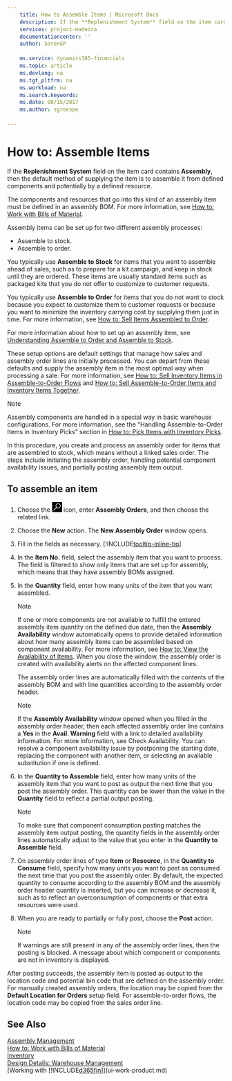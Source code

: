 ```yaml
---
    title: How to Assemble Items | Microsoft Docs
    description: If the **Replenishment System** field on the item card contains **Assembly**, then the default method of supplying the item is to assemble it from defined components and potentially by a defined resource.
    services: project-madeira
    documentationcenter: ''
    author: SorenGP

    ms.service: dynamics365-financials
    ms.topic: article
    ms.devlang: na
    ms.tgt_pltfrm: na
    ms.workload: na
    ms.search.keywords:
    ms.date: 08/15/2017
    ms.author: sgroespe

---
```

# How to: Assemble Items
If the **Replenishment System** field on the item card contains **Assembly**, then the default method of supplying the item is to assemble it from defined components and potentially by a defined resource.  

The components and resources that go into this kind of an assembly item must be defined in an assembly BOM. For more information, see [How to: Work with Bills of Material](inventory-how-work-BOMs.md).  

Assembly items can be set up for two different assembly processes:  

-   Assemble to stock.  
-   Assemble to order.  

You typically use **Assemble to Stock** for items that you want to assemble ahead of sales, such as to prepare for a kit campaign, and keep in stock until they are ordered. These items are usually standard items such as packaged kits that you do not offer to customize to customer requests.  

You typically use **Assemble to Order** for items that you do not want to stock because you expect to customize them to customer requests or because you want to minimize the inventory carrying cost by supplying them just in time. For more information, see [How to: Sell Items Assembled to Order](assembly-how-to-sell-items-assembled-to-order.md).  

For more information about how to set up an assembly item, see [Understanding Assemble to Order and Assemble to Stock](assembly-assemble-to-order-or-assemble-to-stock.md).  

These setup options are default settings that manage how sales and assembly order lines are initially processed. You can depart from these defaults and supply the assembly item in the most optimal way when processing a sale. For more information, see [How to: Sell Inventory Items in Assemble-to-Order Flows](assembly-how-to-sell-assemble-to-order-items-and-inventory-items-together.md) and [How to: Sell Assemble-to-Order Items and Inventory Items Together](assembly-how-to-sell-assemble-to-order-items-and-inventory-items-together.md).

> [!NOTE]  
> Assembly components are handled in a special way in basic warehouse configurations. For more information, see the “Handling Assemble-to-Order Items in Inventory Picks” section in [How to: Pick Items with Inventory Picks](warehouse-how-to-pick-items-with-inventory-picks.md).   

In this procedure, you create and process an assembly order for items that are assembled to stock, which means without a linked sales order. The steps include initiating the assembly order, handling potential component availability issues, and partially posting assembly item output.

## To assemble an item  
1.  Choose the ![Search for Page or Report](media/ui-search/search_small.png "Search for Page or Report icon") icon, enter **Assembly Orders**, and then choose the related link.  
2.  Choose the **New** action. The **New Assembly Order** window opens.  
3.  Fill in the fields as necessary. [!INCLUDE[tooltip-inline-tip](includes/tooltip-inline-tip_md.md)]
4.  In the **Item No.** field, select the assembly item that you want to process. The field is filtered to show only items that are set up for assembly, which means that they have assembly BOMs assigned.  
5.  In the **Quantity** field, enter how many units of the item that you want assembled.  

    > [!NOTE]  
    >  If one or more components are not available to fulfill the entered assembly item quantity on the defined due date, then the **Assembly Availability** window automatically opens to provide detailed information about how many assembly items can be assembled based on component availability. For more information, see [How to: View the Availability of Items](inventory-how-availability-overview.md). When you close the window, the assembly order is created with availability alerts on the affected component lines.  

    The assembly order lines are automatically filled with the contents of the assembly BOM and with line quantities according to the assembly order header.  

    > [!NOTE]  
    >  If the **Assembly Availability** window opened when you filled in the assembly order header, then each affected assembly order line contains a **Yes** in the **Avail. Warning** field with a link to detailed availability information. For more information, see Check Availability. You can resolve a component availability issue by postponing the starting date, replacing the component with another item, or selecting an available substitution if one is defined.  

6.  In the **Quantity to Assemble** field, enter how many units of the assembly item that you want to post as output the next time that you post the assembly order. This quantity can be lower than the value in the **Quantity** field to reflect a partial output posting.  

    > [!NOTE]  
    >  To make sure that component consumption posting matches the assembly item output posting, the quantity fields in the assembly order lines automatically adjust to the value that you enter in the **Quantity to Assemble** field.  
7.  On assembly order lines of type **Item** or **Resource**, in the **Quantity to Consume** field, specify how many units you want to post as consumed the next time that you post the assembly order. By default, the expected quantity to consume according to the assembly BOM and the assembly order header quantity is inserted, but you can increase or decrease it, such as to reflect an overconsumption of components or that extra resources were used.  
8.  When you are ready to partially or fully post, choose the **Post** action.  

    > [!NOTE]  
    >  If warnings are still present in any of the assembly order lines, then the posting is blocked. A message about which component or components are not in inventory is displayed.  

After posting succeeds, the assembly item is posted as output to the location code and potential bin code that are defined on the assembly order. For manually created assembly orders, the location may be copied from the **Default Location for Orders** setup field. For assemble-to-order flows, the location code may be copied from the sales order line.  

## See Also
[Assembly Management](assembly-assemble-items.md)  
[How to: Work with Bills of Material](inventory-how-work-BOMs.md)  
[Inventory](inventory-manage-inventory.md)  
[Design Details: Warehouse Management](design-details-warehouse-management.md)  
[Working with [!INCLUDE[d365fin](includes/d365fin_md.md)]](ui-work-product.md)
